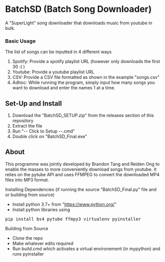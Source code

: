# BatchSD (Batch Song Downloader)
A "SuperLight" song downloader that downloads music from youtube in bulk.

### Basic Usage
The list of songs can be inputted in 4 different ways
1. Spotify: Provide a spotify playlist URL (however only downloads the first 30 :( )
2. Youtube: Provide a youtube playlist URL
3. CSV: Provide a CSV file formatted as shown in the example "songs.csv"
4. Adhoc: While running the program, simply input how many songs you want to download and enter the names 1 at a time.

## Set-Up and Install
1. Download the "BatchSD_SETUP.zip" from the releases section of this repository
2. Extract the file
3. Run "-- Click to Setup --.cmd"
4. Double click on "BatchSD_Final.exe"

## About
This programme was jointly developed by Brandon Tang and Reiden Ong to enable the masses to more conveniently download songs from youtube. It relies on the pytube API and uses FFMPEG to convert the downloaded MP4 files into MP3 format.

Installing Dependencies (if running the source "BatchSD_Final.py" file and or building from source)
- Install python 3.7+ from "https://www.python.org/"
- Install python libraries using
<pre>pip install bs4 pytube ffmpy3 virtualenv pyinstaller</pre>

Building from Source
- Clone the repo
- Make whatever edits required
- Run build.cmd which activates a virtual environement (in mypython) and runs pyinstaller
